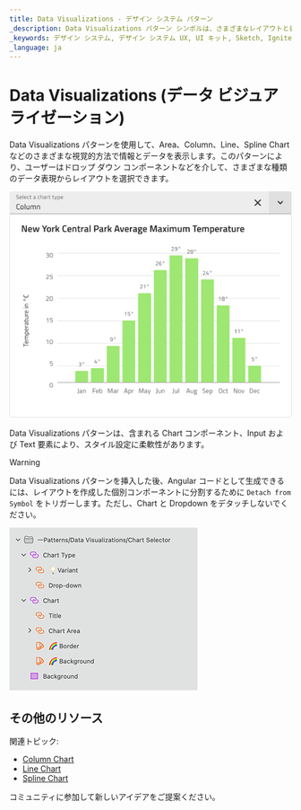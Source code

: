 ```yaml
---
title: Data Visualizations - デザイン システム パターン
_description: Data Visualizations パターン シンボルは、さまざまなレイアウトと表現でデータまたは情報の視覚化を提供します。
_keywords: デザイン システム, デザイン システム UX, UI キット, Sketch, Ignite UI for Angular, Sketch to Angular, Angular, Angular デザイン システム, Sketch から コードをエクスポート, Angular 用のデザイン キット, Sketch HTML, Sketch to HTML, Sketch UI キット
_language: ja
---
```


# Data Visualizations (データ ビジュアライゼーション)

Data Visualizations パターンを使用して、Area、Column、Line、Spline Chart などのさまざまな視覚的方法で情報とデータを表示します。このパターンにより、ユーザーはドロップ ダウン コンポーネントなどを介して、さまざまな種類のデータ表現からレイアウトを選択できます。

<img class="responsive-img" src="../images/data_visualizations.png" srcset="../images/data_visualizations@2x.png 2x" />

Data Visualizations パターンは、含まれる Chart コンポーネント、Input および Text 要素により、スタイル設定に柔軟性があります。

> [!WARNING]
> Data Visualizations パターンを挿入した後、Angular コードとして生成できるには、レイアウトを作成した個別コンポーネントに分割するために `Detach from Symbol` をトリガーします。ただし、Chart と Dropdown をデタッチしないでください。

<img class="responsive-img" src="../images/data_visualizations_detach.png"  srcset="../images/data_visualizations_detach@2x.png 2x" />

## その他のリソース

関連トピック:

- [Column Chart](../components/column-chart.md)
- [Line Chart](../components/line-chart.md)
- [Spline Chart](../components/spline-chart.md)
  <div class="divider--half"></div>

コミュニティに参加して新しいアイデアをご提案ください。


